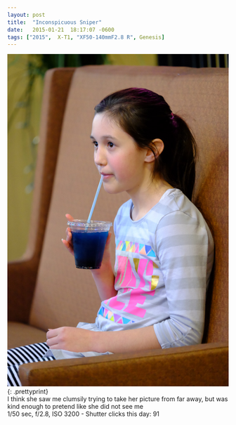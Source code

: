 ```yaml
---
layout: post
title:  "Inconspicuous Sniper"
date:   2015-01-21  18:17:07 -0600
tags: ["2015",  X-T1, "XF50-140mmF2.8 R", Genesis]
---
```

![:title](/images/2015/2015_0121_DSCF1743.jpg)
{: .prettyprint}  
I think she saw me clumsily trying to take her picture from far away, but was kind enough to pretend like she did not see me  
1/50 sec, f/2.8, ISO 3200 - Shutter clicks this day: 91
